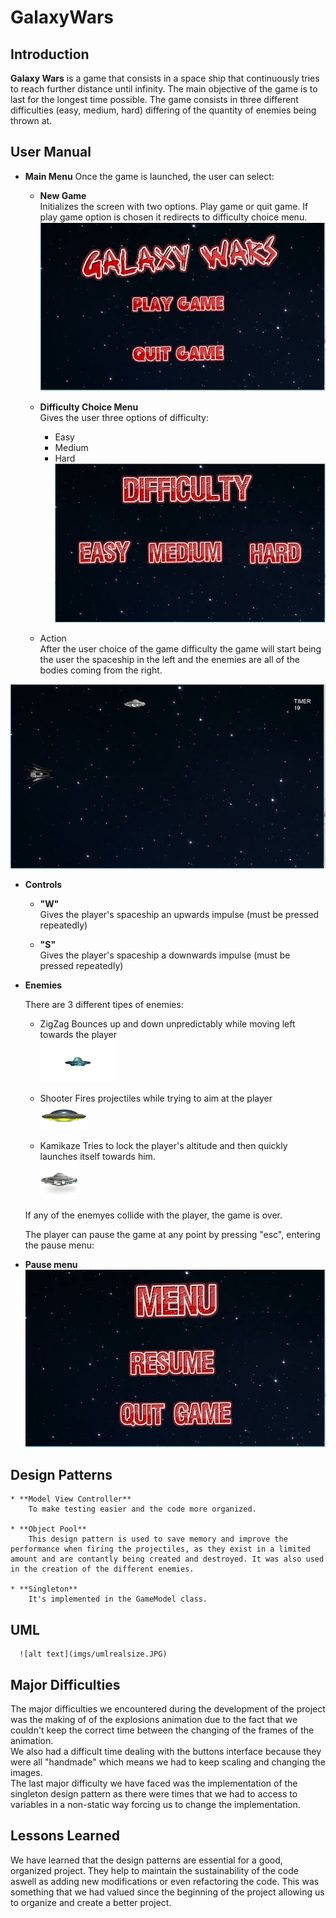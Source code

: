 # GalaxyWars

## Introduction

**Galaxy Wars** is a game that consists in a space ship that continuously tries to reach further distance until infinity. The main objective of the game is to last for the longest time possible. 
The game consists in three different difficulties (easy, medium, hard) differing of the quantity of enemies being thrown at.

## User Manual

* **Main Menu**
Once the game is launched, the user can select:
	* **New Game**  
	Initializes the screen with two options. Play game or quit game. If play game option is chosen it redirects to difficulty choice menu.
![alt text](imgs/menu.JPG)

	* **Difficulty Choice Menu**  
		Gives the user three options of difficulty:
		* Easy
		* Medium
		* Hard
![alt text](imgs/difficulty.JPG)

	* Action  
	After the user choice of the game difficulty the game will start being the user the spaceship in the left and the enemies are all of the bodies coming from the right.
	
![alt text](imgs/example1.JPG)
	
* **Controls**
	* **"W"**  
	Gives the player's spaceship an upwards impulse (must be pressed repeatedly)

	* **"S"**  
	Gives the player's spaceship a downwards impulse (must be pressed repeatedly)


* **Enemies**

	There are 3 different tipes of enemies:
	* ZigZag
	Bounces up and down unpredictably while moving left towards the player  
	![alt text](https://github.com/francismaria/GalaxyWars/blob/master/android/assets/zigzag.png)

	* Shooter
	Fires projectiles while trying to aim at the player  
	![alt text](https://github.com/francismaria/GalaxyWars/blob/master/android/assets/shooter.png)

	* Kamikaze
	Tries to lock the player's altitude and then quickly launches itself towards him.  
	![alt text](https://github.com/francismaria/GalaxyWars/blob/master/android/assets/kamikaze.png)
	

	If any of the enemyes collide with the player, the game is over. 
	
	The player can pause the game at any point by pressing "esc", entering the pause menu:
	
* **Pause menu**
	![alt text](imgs/pausedMenu.JPG)


## Design Patterns

	* **Model View Controller**
		To make testing easier and the code more organized. 

	* **Object Pool**
		This design pattern is used to save memory and improve the performance when firing the projectiles, as they exist in a limited amount and are contantly being created and destroyed. It was also used in the creation of the different enemies.

	* **Singleton**
		It's implemented in the GameModel class.

## UML

      ![alt text](imgs/umlrealsize.JPG)

## Major Difficulties
The major difficulties we encountered during the development of the project was the making of of the explosions animation due to the fact that we couldn't keep the correct time between the changing of the frames of the animation.  
We also had a difficult time dealing with the buttons interface because they were all "handmade" which means we had to keep scaling and changing the images.  
The last major difficulty we have faced was the implementation of the singleton design pattern as there were times that we had to access to variables in a non-static way forcing us to change the implementation.  
## Lessons Learned
We have learned that the design patterns are essential for a good, organized project. They help to maintain the sustainability of the code aswell as adding new modifications or even refactoring the code. This was something that we had valued since the beginning of the project allowing us to organize and create a better project.
